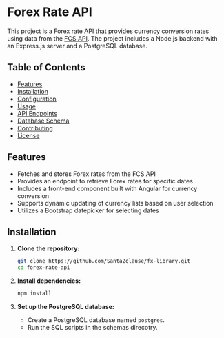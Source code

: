 # Forex Rate API

This project is a Forex rate API that provides currency conversion rates using data from the [FCS API](https://fcsapi.com/apiv3/). 
The project includes a Node.js backend with an Express.js server and a PostgreSQL database.

## Table of Contents

- [Features](#features)
- [Installation](#installation)
- [Configuration](#configuration)
- [Usage](#usage)
- [API Endpoints](#api-endpoints)
- [Database Schema](#database-schema)
- [Contributing](#contributing)
- [License](#license)

## Features

- Fetches and stores Forex rates from the FCS API
- Provides an endpoint to retrieve Forex rates for specific dates
- Includes a front-end component built with Angular for currency conversion
- Supports dynamic updating of currency lists based on user selection
- Utilizes a Bootstrap datepicker for selecting dates

## Installation

1. **Clone the repository:**

    ```bash
    git clone https://github.com/Santa2clause/fx-library.git
    cd forex-rate-api
    ```

2. **Install dependencies:**

    ```bash
    npm install
    ```

3. **Set up the PostgreSQL database:**

    - Create a PostgreSQL database named `postgres`.
    - Run the SQL scripts in the schemas direcotry.
